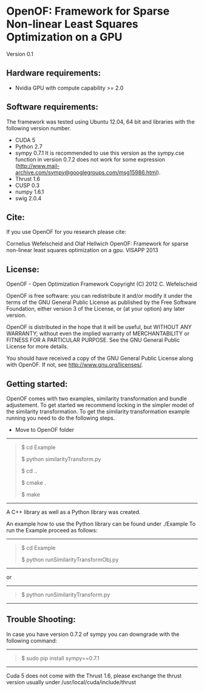 OpenOF: Framework for Sparse Non-linear Least Squares Optimization on a GPU
===================================================
Version 0.1

Hardware requirements:
------------------------------------------

- Nvidia GPU with compute capability >= 2.0

Software requirements:
------------------------------------------

The framework was tested using Ubuntu 12.04, 64 bit and libraries with the following version number.
- CUDA 5
- Python 2.7
- sympy 0.7.1  It is recommended to use this version as the sympy.cse function in version 0.7.2 does not work for some expression (http://www.mail-archive.com/sympy@googlegroups.com/msg15986.html).
- Thrust 1.6
- CUSP 0.3
- numpy 1.6.1
- swig 2.0.4 

Cite:
------------------------------------------
If you use OpenOF for you research please cite:

Cornelius Wefelscheid and Olaf Hellwich
OpenOF: Framework for sparse non-linear least squares optimization on a gpu.
VISAPP 2013

License:
------------------------------------------
   OpenOF - Open Optimization Framework
   Copyright (C) 2012 C. Wefelscheid


   OpenOF is free software: you can redistribute it and/or modify
   it under the terms of the GNU General Public License as published by
   the Free Software Foundation, either version 3 of the License, or
   (at your option) any later version.
   
   OpenOF is distributed in the hope that it will be useful,
   but WITHOUT ANY WARRANTY; without even the implied warranty of
   MERCHANTABILITY or FITNESS FOR A PARTICULAR PURPOSE.  See the
   GNU General Public License for more details.
   
   You should have received a copy of the GNU General Public License
   along with OpenOF.  If not, see <http://www.gnu.org/licenses/>.

Getting started:
------------------------------------------

OpenOF comes with two examples, similarity transformation and bundle adjustement. To get started we recommend locking in the simpler model of the similarity transformation. To get the similarity transformation example running you need to do the following steps.
- Move to OpenOF folder

----------------------
> $ cd Example
> 
> $ python similarityTransform.py
> 
> $ cd ..
>
> $ cmake .
>
> $ make

---------------------

A C++ library as well as a Python library was created.

An example how to use the Python library can be found under ./Example
To run the Example proceed as follows:

------------
> $ cd Example
> 
> $ python runSimilarityTransformObj.py

------------

or

------------
> $ python runSimilarityTransform.py

------------

Trouble Shooting:
------------------------------------------


In case you have version 0.7.2 of sympy you can downgrade with the following command:

------------
>
> $ sudo pip install sympy==0.7.1

------------
Cuda 5 does not come with the Thrust 1.6, please exchange the thrust version usually under /usr/local/cuda/include/thrust



